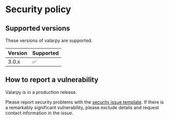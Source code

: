 # Security policy

## Supported versions

These versions of valarpy are supported.

| Version | Supported          |
| ------- | ------------------ |
| 3.0.x   | :white_check_mark: |

## How to report a vulnerability

Valarpy is in a production release.

Please report security problems with the
[security issue template](https://github.com/dmyersturnbull/valarpy/issues/new?labels=kind%3A+security+%F0%9F%94%92&template=security.md).
If there is a remarkably significant vulnerability, please exclude details and request contact information in the issue.
